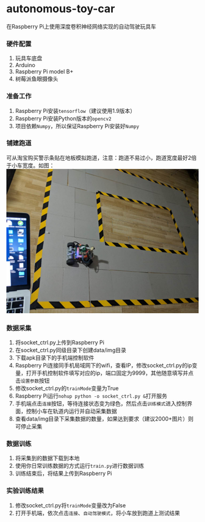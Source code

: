 # autonomous-toy-car
在Raspberry Pi上使用深度卷积神经网络实现的自动驾驶玩具车

### 硬件配置
  1. 玩具车底盘
  2. Arduino
  3. Raspberry Pi model B+
  4. 树莓派鱼眼摄像头
  
### 准备工作
  1. Raspberry Pi安装`tensorflow`（建议使用1.9版本）
  2. Raspberry Pi安装Python版本的`opencv2`
  3. 项目依赖`Numpy`，所以保证Raspberry Pi安装好`Numpy`

### 铺建跑道
  可从淘宝购买警示条贴在地板模拟跑道，注意：跑道不易过小，跑道宽度最好2倍于小车宽度。如图：
  ![](./display/1.jpeg)
  
### 数据采集
  1. 将socket_ctrl.py上传到Raspberry Pi
  2. 在socket_ctrl.py同级目录下创建data/img目录
  3. 下载apk目录下的手机端控制软件
  4. Raspberry Pi连接同手机局域网下的wifi，查看IP，修改socket_ctrl.py的ip变量，打开手机控制软件填写对应的ip，端口固定为9999，其他随意填写并点击`设置参数`按钮
  5. 修改socket_ctrl.py的`trainMode`变量为True
  6. Raspberry Pi运行`nohup python -o socket_ctrl.py &`打开服务
  7. 手机端点击`连接`按钮，等待连接状态变为绿色，然后点击`训练模式`进入控制界面，控制小车在轨道内运行并自动采集数据
  8. 查看data/img目录下采集数据的数量，如果达到要求（建议2000+图片）则可停止采集
  
 ### 数据训练
  1. 将采集到的数据下载到本地
  2. 使用你日常训练数据的方式运行`train.py`进行数据训练
  3. 训练结束后，将结果上传到Raspberry Pi
  
 ### 实验训练结果
  1. 修改socket_ctrl.py将`trainMode`变量改为False
  2. 打开手机端，依次点击`连接`、`自动驾驶模式`，将小车放到跑道上测试结果
